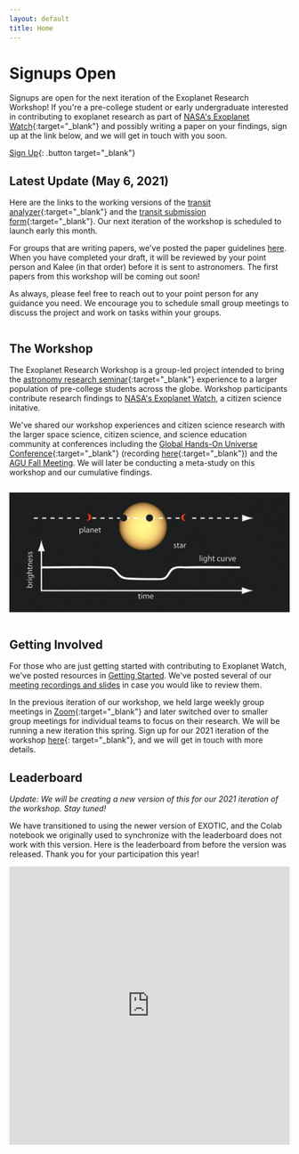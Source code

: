 ```yaml
---
layout: default
title: Home
---
```


<div class="page-display" markdown="1">

# Signups Open

Signups are open for the next iteration of the Exoplanet Research Workshop! If you're a pre-college student or early undergraduate interested in contributing to exoplanet research as part of [NASA's Exoplanet Watch](https://exoplanets.nasa.gov/exoplanet-watch/about-exoplanet-watch/){:target="_blank"} and possibly writing a paper on your findings, sign up at the link below, and we will get in touch with you soon.

[Sign Up](https://forms.gle/kpLY8XEyMteNnsPg8){: .button target="_blank"}

</div>

<div class="page-display-light" markdown="1">

## Latest Update (May 6, 2021)

Here are the links to the working versions of the [transit analyzer](http://exoplanetresearch.netlify.app/transitanalyzer){:target="_blank"} and the [transit submission form](http://exoplanetresearch.netlify.app/transitsubmission){:target="_blank"}. Our next iteration of the workshop is scheduled to launch early this month.

For groups that are writing papers, we've posted the paper guidelines [here](/papers/). When you have completed your draft, it will be reviewed by your point person and Kalee (in that order) before it is sent to astronomers. The first papers from this workshop will be coming out soon!

<!-- You can clone an old version of [this repository](https://github.com/rzellem/exotic){:target="_blank"} using Git (tutorial [here](https://stackoverflow.com/questions/12256137/cloning-an-older-version-of-github-repo){:target="_blank"}, or feel free to message Paige for assistance). The [transit submission notebook](https://colab.research.google.com/drive/1C4n-FMeb9v675ScZnBa_dQZpzGlxMbBb?usp=sharing){:target="_blank"} for the 8/22 version of EXOTIC is here. -->

<!-- You can also try running EXOTIC locally or on this [Colab notebook](https://colab.research.google.com/drive/1W1vrgEp9_IjEN16WFxmopLDYvHeYfxpw){:target="_blank"} linked in the EXOTIC repository if you are still running transits or would like to rerun any transits you've run before. If you run the latest version of EXOTIC on your device, it should run much faster now. -->

As always, please feel free to reach out to your point person for any guidance you need. We encourage you to schedule small group meetings to discuss the project and work on tasks within your groups.

</div>

<div class="page-display" markdown="1">

<div class="row" markdown="1">

<div class="column" markdown="1">

## The Workshop

The Exoplanet Research Workshop is a group-led project intended to bring the [astronomy research seminar](https://ui.adsabs.harvard.edu/abs/2018AAS...23212207G/abstract){:target="_blank"} experience to a larger population of pre-college students across the globe. Workshop participants contribute research findings to [NASA's Exoplanet Watch](https://exoplanets.nasa.gov/exoplanet-watch/about-exoplanet-watch/), a citizen science initative.

We've shared our workshop experiences and citizen science research with the larger space science, citizen science, and science education community at conferences including the [Global Hands-On Universe Conference](https://handsonuniverse.org/ghou2020/){:target="_blank"} (recording [here](https://www.facebook.com/watch/live/?v=949654105549090&t=1720){:target="_blank"}) and the [AGU Fall Meeting](https://www.agu.org/Fall-Meeting). We will later be conducting a meta-study on this workshop and our cumulative findings.

</div>

<div class="column" markdown="1">

![](/assets/transit.jpg)

</div>

</div>

<!-- </div>

<div class="page-display-light" markdown="1"> -->

## Getting Involved

For those who are just getting started with contributing to Exoplanet Watch, we've posted resources in [Getting Started](/getting-started/). We've posted several of our [meeting recordings and slides](/meetings/) in case you would like to review them.

In the previous iteration of our workshop, we held large weekly group meetings in [Zoom](https://stanford.zoom.us/j/2940180841){:target="_blank"} and later switched over to smaller group meetings for individual teams to focus on their research. We will be running a new iteration this spring. Sign up for our 2021 iteration of the workshop [here](https://forms.gle/kpLY8XEyMteNnsPg8){: target="_blank"}, and we will get in touch with more details.

</div>

<div class="page-display-light" markdown="1">

## Leaderboard

*Update: We will be creating a new version of this for our 2021 iteration of the workshop. Stay tuned!*

We have transitioned to using the newer version of EXOTIC, and the Colab notebook we originally used to synchronize with the leaderboard does not work with this version. Here is the leaderboard from before the version was released. Thank you for your participation this year!

<!-- ![](/assets/leaderboard.png){: style="max-width:200px;margin:auto;display:block;"} -->

<!-- See below, or check [here](https://docs.google.com/spreadsheets/d/186XBseS2LP1QWJaaSwJQzCkS0cBpJ4C8teQdVBPQDpk/edit?usp=sharing){:target="_blank"} for the leaderboard. If you would like to opt out of the leaderboard, email [Elliott](mailto:elliottq@ohs.stanford.edu){:target="_blank"}. -->

<center><iframe width='100%' height='500' frameborder='0' scrolling='no' src='https://docs.google.com/spreadsheets/d/186XBseS2LP1QWJaaSwJQzCkS0cBpJ4C8teQdVBPQDpk/edit?usp=sharing'>&range=A1:B54&widget=false&chrome=false</iframe></center>

</div>
